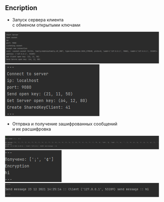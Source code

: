 Encription
---

- Запуск сервера  клиента\
с обменом открытыми ключами


![](img/img.png)
![](img/img_1.png)

- Отпрвка и получение зашифрованных сообщений \
и их расшифровка


![](img/img_2.png)
![](img/img_3.png)
![](img/img_4.png)
